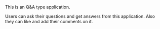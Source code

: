 This is an Q&A type application.

Users can ask their questions and get answers from this application. Also they can like and add their comments on it.
